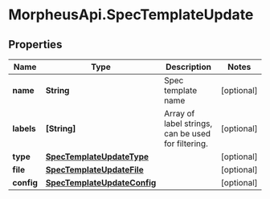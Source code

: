 # MorpheusApi.SpecTemplateUpdate

## Properties

Name | Type | Description | Notes
------------ | ------------- | ------------- | -------------
**name** | **String** | Spec template name | [optional] 
**labels** | **[String]** | Array of label strings, can be used for filtering. | [optional] 
**type** | [**SpecTemplateUpdateType**](SpecTemplateUpdateType.md) |  | [optional] 
**file** | [**SpecTemplateUpdateFile**](SpecTemplateUpdateFile.md) |  | [optional] 
**config** | [**SpecTemplateUpdateConfig**](SpecTemplateUpdateConfig.md) |  | [optional] 


